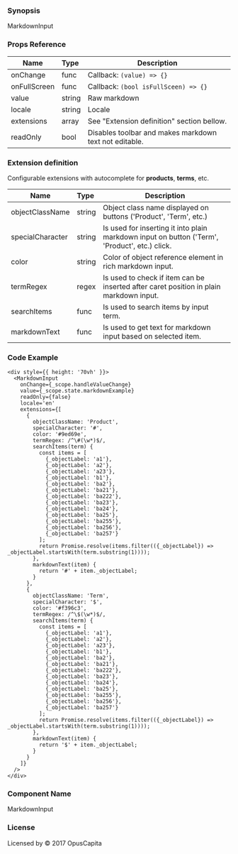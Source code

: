 ### Synopsis

MarkdownInput

### Props Reference

| Name               | Type            | Description                                                                                      |
| ------------------ | :-------------- | ------------------------------------------------------------------------------------------------ |
| onChange           | func            | Callback: `(value) => {}`                                                                        |
| onFullScreen       | func            | Callback: `(bool isFullSceen) => {}`                                                    |
| value              | string          | Raw markdown                                                                                     |
| locale             | string          | Locale                                                                                           |
| extensions         | array           | See "Extension definition" section bellow.                                                       |
| readOnly           | bool            | Disables toolbar and makes markdown text not editable.                                           |

### Extension definition

Configurable extensions with autocomplete for **products**, **terms**, etc.

| Name               | Type            | Description                                                                                      |
| ------------------ | :-------------- | ------------------------------------------------------------------------------------------------ |
| objectClassName    | string         | Object class name displayed on buttons ('Product', 'Term', etc.)                                 |
| specialCharacter   | string         | Is used for inserting it into plain markdown input on button ('Term', 'Product', etc.) click.   |
| color              | string         | Color of object reference element in rich markdown input.                                       |
| termRegex          | regex          | Is used to check if item can be inserted after caret position in plain markdown input.          |
| searchItems        | func           | Is used to search items by input term.                                                           |
| markdownText       | func           | Is used to get text for markdown input based on selected item.                            |

### Code Example

```
<div style={{ height: '70vh' }}>
  <MarkdownInput
    onChange={_scope.handleValueChange}
    value={_scope.state.markdownExample}
    readOnly={false}
    locale='en'
    extensions={[
      {
        objectClassName: 'Product',
        specialCharacter: '#',
        color: '#9ed69e',
        termRegex: /^\#(\w*)$/,
        searchItems(term) {
          const items = [
            {_objectLabel: 'a1'},
            {_objectLabel: 'a2'},
            {_objectLabel: 'a23'},
            {_objectLabel: 'b1'},
            {_objectLabel: 'ba2'},
            {_objectLabel: 'ba21'},
            {_objectLabel: 'ba222'},
            {_objectLabel: 'ba23'},
            {_objectLabel: 'ba24'},
            {_objectLabel: 'ba25'},
            {_objectLabel: 'ba255'},
            {_objectLabel: 'ba256'},
            {_objectLabel: 'ba257'}
          ];
          return Promise.resolve(items.filter(({_objectLabel}) => _objectLabel.startsWith(term.substring(1))));
        },
        markdownText(item) {
          return '#' + item._objectLabel;
        }
      },
      {
        objectClassName: 'Term',
        specialCharacter: '$',
        color: '#f396c3',
        termRegex: /^\$(\w*)$/,
        searchItems(term) {
          const items = [
            {_objectLabel: 'a1'},
            {_objectLabel: 'a2'},
            {_objectLabel: 'a23'},
            {_objectLabel: 'b1'},
            {_objectLabel: 'ba2'},
            {_objectLabel: 'ba21'},
            {_objectLabel: 'ba222'},
            {_objectLabel: 'ba23'},
            {_objectLabel: 'ba24'},
            {_objectLabel: 'ba25'},
            {_objectLabel: 'ba255'},
            {_objectLabel: 'ba256'},
            {_objectLabel: 'ba257'}
          ];
          return Promise.resolve(items.filter(({_objectLabel}) => _objectLabel.startsWith(term.substring(1))));
        },
        markdownText(item) {
          return '$' + item._objectLabel;
        }
      }
    ]}
  />
</div>

```

### Component Name

MarkdownInput

### License

Licensed by © 2017 OpusCapita
